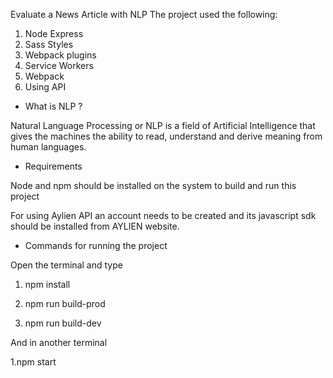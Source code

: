Evaluate a News Article with NLP
The project used the following:
1. Node Express
2. Sass Styles
3. Webpack plugins
4. Service Workers
5. Webpack
6. Using API 

* What is NLP ?

Natural Language Processing or NLP is a field of Artificial Intelligence that gives the machines the ability to read, understand and derive meaning from human languages.

* Requirements

Node and npm should be installed on the system to build and run this project

For using Aylien API an account needs to be created and its javascript sdk should be installed from AYLIEN website.

* Commands for running the project

Open the terminal and type

1. npm install

2. npm run build-prod

3. npm run build-dev 

And in another terminal 

1.npm start








